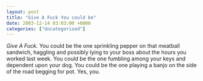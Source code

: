 ```yaml
---
layout: post
title: "Give A Fuck You could be"
date: 2003-12-14 03:03:00 +0000
categories: ["Uncategorized"]
---
```


*Give A Fuck.* You could be the one sprinkling pepper on that meatball sandwich, haggling and possibly lying to your boss about the hours you worked last week. You could be the one fumbling among your keys and dependent upon your dog. You could be the one playing a banjo on the side of the road begging for pot. Yes, you.